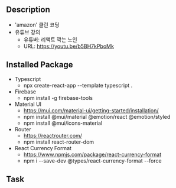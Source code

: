 ## Description
- 'amazon' 클린 코딩
- 유튜브 강의
  - 유튜버: 리액트 깍는 노인
  - URL: https://youtu.be/b5BH7kPboMk

## Installed Package
- Typescript
  - npx create-react-app --template typescript .
- Firebase
  - npm install -g firebase-tools
- Material UI
  - https://mui.com/material-ui/getting-started/installation/
  - npm install @mui/material @emotion/react @emotion/styled
  - npm install @mui/icons-material
- Router
  - https://reactrouter.com/
  - npm install react-router-dom
- React Currency Format
  - https://www.npmjs.com/package/react-currency-format
  - npm i --save-dev @types/react-currency-format --force

## Task
